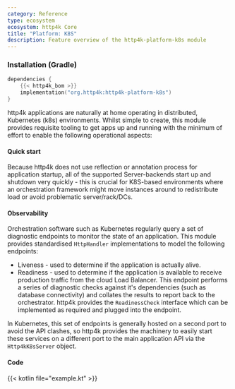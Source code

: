 ```yaml
---
category: Reference
type: ecosystem
ecosystem: http4k Core
title: "Platform: K8S"
description: Feature overview of the http4k-platform-k8s module
---
```



### Installation (Gradle)

```kotlin
dependencies {
    {{< http4k_bom >}}
    implementation("org.http4k:http4k-platform-k8s")
}
```

http4k applications are naturally at home operating in distributed, Kubernetes (k8s) environments. Whilst simple to create, this module 
provides requisite tooling to get apps up and running with the minimum of effort to enable the following operational aspects:

#### Quick start
Because http4k does not use reflection or annotation process for application startup, all of the supported Server-backends 
start up and shutdown very quickly - this is crucial for K8S-based environments where an orchestration framework might move 
instances around to redistribute load or avoid problematic server/rack/DCs.

#### Observability
Orchestration software such as Kubernetes regularly query a set of diagnostic endpoints to monitor the state of an 
application. This module provides standardised `HttpHandler` implementations to model the following endpoints:

- Liveness - used to determine if the application is actually alive.
- Readiness - used to determine if the application is available to receive production traffic from the cloud Load Balancer. This 
endpoint performs a series of diagnostic checks against it's dependencies (such as database connectivity) and collates the 
results to report back to the orchestrator. http4k provides the `ReadinessCheck` interface which can be implemented as required 
and plugged into the endpoint.

In Kubernetes, this set of endpoints is generally hosted on a second port to avoid the API clashes, so http4k provides the machinery to 
easily start these services on a different port to the main application API via the `Http4kK8sServer` object.
 
#### Code

{{< kotlin file="example.kt" >}}
